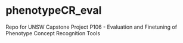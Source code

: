 # phenotypeCR_eval
Repo for UNSW Capstone Project P106 - Evaluation and Finetuning of Phenotype Concept Recognition Tools
